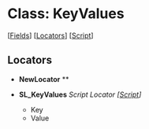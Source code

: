 # Class: KeyValues
[[Fields](#Fields)] [[Locators](#Locators)]  [[Script](KeyValues.vb)]  
## Locators
* **NewLocator** **  
  
* **SL_KeyValues** *Script Locator [[Script](#Script)]*  
    * Key  
    * Value  
  
